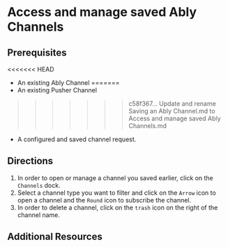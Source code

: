 # Access and manage saved Ably Channels

## Prerequisites

<<<<<<< HEAD
- An existing Ably Channel
=======
- An existing Pusher Channel
>>>>>>> c58f367... Update and rename Saving an Ably Channel.md to Access and manage saved Ably Channels.md
- A configured and saved channel request. 

## Directions

1. In order to open or manage a channel you saved earlier, click on the `Channels` dock. 
2. Select a channel type you want to filter and click on the `Arrow` icon to open a channel and the `Round` icon to subscribe the channel.
3. In order to delete a channel, click on the `trash` icon on the right of the channel name. 

## Additional Resources 
